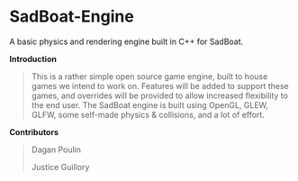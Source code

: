 # SadBoat-Engine
A basic physics and rendering engine built in C++ for SadBoat.

**Introduction**
>This is a rather simple open source game engine, built to house games we intend to work on. Features will be added to support these games, and overrides will be provided to allow increased flexibility to the end user. 
>The SadBoat engine is built using OpenGL, GLEW, GLFW, some self-made physics & collisions, and a lot of effort.

**Contributors**
>Dagan Poulin
>
>Justice Guillory
